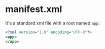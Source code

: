 manifest.xml
============

It's a standard xml file with a root named `app`:

```xml
<?xml version="1.0" encoding="UTF-8"?>
<app>
</app>
```
